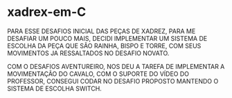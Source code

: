 # xadrex-em-C
PARA ESSE DESAFIOS INICIAL DAS PEÇAS DE XADREZ, PARA ME DESAFIAR UM POUCO MAIS, DECIDI IMPLEMENTAR UM SISTEMA DE ESCOLHA DA PEÇA QUE SÃO RAINHA, BISPO E TORRE, COM SEUS MOVIMENTOS JA RESSALTADOS NO DESAFIO NOVATO.

COM O DESAFIOS AVENTUREIRO, NOS DEU A TAREFA DE IMPLEMENTAR A MOVIMENTAÇÃO DO CAVALO, COM O SUPORTE DO VÍDEO DO PROFESSOR, CONSEGUI CODAR NO DESAFIO PROPOSTO
MANTENDO O SISTEMA DE ESCOLHA SWITCH.
